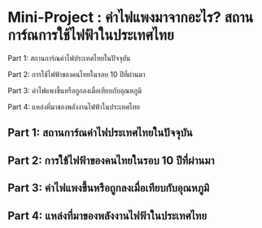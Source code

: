 # Mini-Project : ค่าไฟแพงมาจากอะไร? สถานการ์ณการใช้ไฟฟ้าในประเทศไทย

Part 1: สถานการ์ณค่าไฟประเทศไทยในปัจจุบัน

Part 2: การใช้ไฟฟ้าของคนไทยในรอบ 10 ปีที่ผ่านมา

Part 3: ค่าไฟแพงขึ้นหรือถูกลงเมื่อเทียบกับอุณหภูมิ

Part 4: แหล่งที่มาของพลังงานไฟฟ้าในประเทศไทย

## Part 1: สถานการ์ณค่าไฟประเทศไทยในปัจจุบัน











## Part 2: การใช้ไฟฟ้าของคนไทยในรอบ 10 ปีที่ผ่านมา








## Part 3: ค่าไฟแพงขึ้นหรือถูกลงเมื่อเทียบกับอุณหภูมิ









## Part 4: แหล่งที่มาของพลังงานไฟฟ้าในประเทศไทย
